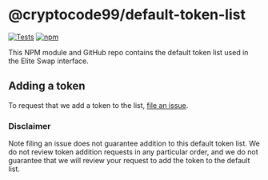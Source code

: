 # @cryptocode99/default-token-list

[![Tests](https://github.com/cryptocode99/token-lists/workflows/Tests/badge.svg)](https://github.com/cryptocode99/default-token-list/actions?query=workflow%3ATests)
[![npm](https://img.shields.io/npm/v/@cryptocode99/default-token-list)](https://unpkg.com/@cryptocode99/default-token-list@latest/)

This NPM module and GitHub repo contains the default token list used in the Elite Swap interface.

## Adding a token

To request that we add a token to the list, 
[file an issue](https://github.com/cryptocode99/default-token-list/issues/new?assignees=&labels=token+request&template=token-request.md&title=Add+%7BTOKEN_SYMBOL%7D%3A+%7BTOKEN_NAME%7D).

### Disclaimer

Note filing an issue does not guarantee addition to this default token list.
We do not review token addition requests in any particular order, and we do not
guarantee that we will review your request to add the token to the default list.

